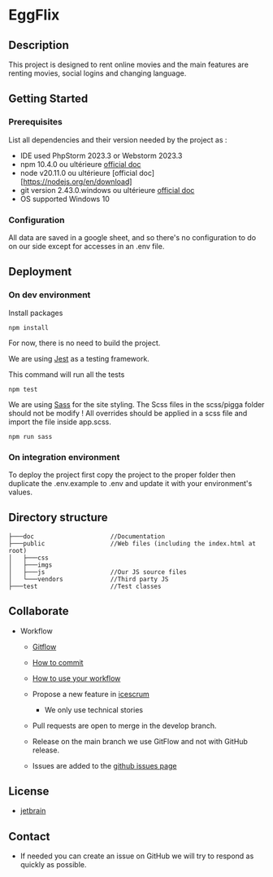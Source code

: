 # EggFlix

## Description

This project is designed to rent online movies and the main features are renting movies, social logins and changing language.

## Getting Started

### Prerequisites

List all dependencies and their version needed by the project as :

* IDE used PhpStorm 2023.3 or Webstorm 2023.3
* npm 10.4.0 ou ultérieure [official doc](https://docs.npmjs.com/try-the-latest-stable-version-of-npm)
* node v20.11.0 ou ultérieure [official doc][https://nodejs.org/en/download]
* git version 2.43.0.windows ou ultérieure [official doc](https://git-scm.com/)
* OS supported Windows 10

### Configuration

All data are saved in a google sheet, and so there's no configuration to do on our side except for accesses in an .env file.

## Deployment

### On dev environment
Install packages
```shell
npm install
```

For now, there is no need to build the project.

We are using [Jest](https://jestjs.io/) as a testing framework.

This command will run all the tests
```shell
npm test
```

We are using [Sass](https://sass-lang.com/) for the site styling. 
The Scss files in the scss/pigga folder should not be modify ! 
All overrides should be applied in a scss file and import the file inside app.scss.
```
npm run sass
```


### On integration environment

To deploy the project first copy the project to the proper folder then duplicate the .env.example to .env and 
update it with your environment's values.

## Directory structure
```shell
├───doc                     //Documentation
├───public                  //Web files (including the index.html at root)
│   ├───css
│   ├───imgs
│   ├───js                  //Our JS source files
│   └───vendors             //Third party JS
├───test                    //Test classes
```

## Collaborate

* Workflow
  * [Gitflow](https://www.atlassian.com/fr/git/tutorials/comparing-workflows/gitflow-workflow#:~:text=Gitflow%20est%20l'un%20des,les%20hotfix%20vers%20la%20production.)
  * [How to commit](https://www.conventionalcommits.org/en/v1.0.0/)
  * [How to use your workflow](https://nvie.com/posts/a-successful-git-branching-model/)

  * Propose a new feature in [icescrum](https://icescrum.cpnv.ch/p/RIAEGGFLIX/#/planning) 
    * We only use technical stories
  * Pull requests are open to merge in the develop branch.
  * Release on the main branch we use GitFlow and not with GitHub release.
  * Issues are added to the [github issues page](https://github.com/JuilletMikael/RIA-EggFlix/issues)

## License

* [jetbrain](/docs.github.com/en/repositories/managing-your-repositorys-settings-and-features/customizing-your-repository/https://www.jetbrains.com/)

## Contact

* If needed you can create an issue on GitHub we will try to respond as quickly as possible.
